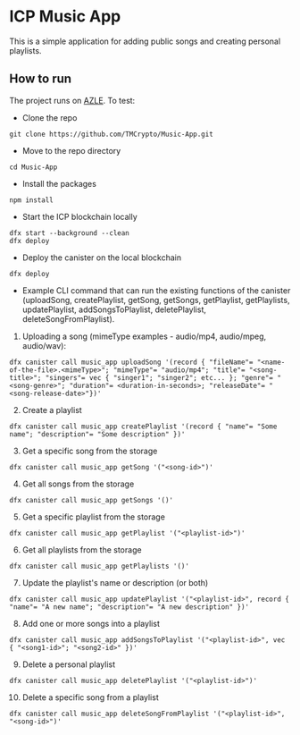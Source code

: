 # ICP Music App
This is a simple application for adding public songs and creating personal playlists.

## How to run

The project runs on [AZLE](https://demergent-labs.github.io/azle/the_azle_book.html). To test:

- Clone the repo

```
git clone https://github.com/TMCrypto/Music-App.git
```

- Move to the repo directory

```
cd Music-App
```

- Install the packages

```
npm install
```

- Start the ICP blockchain locally

```
dfx start --background --clean
dfx deploy
```

- Deploy the canister on the local blockchain

```
dfx deploy
```

- Example CLI command that can run the existing functions of the canister (uploadSong, createPlaylist, getSong, getSongs, getPlaylist, getPlaylists, updatePlaylist, addSongsToPlaylist, deletePlaylist, deleteSongFromPlaylist).

1. Uploading a song (mimeType examples - audio/mp4, audio/mpeg, audio/wav):
```
dfx canister call music_app uploadSong '(record { "fileName"= "<name-of-the-file>.<mimeType>"; "mimeType"= "audio/mp4"; "title"= "<song-title>"; "singers"= vec { "singer1"; "singer2"; etc... }; "genre"= "<song-genre>"; "duration"= <duration-in-seconds>; "releaseDate"= "<song-release-date>"})'
```

2. Create a playlist
```
dfx canister call music_app createPlaylist '(record { "name"= "Some name"; "description"= "Some description" })'
```

3. Get a specific song from the storage
```
dfx canister call music_app getSong '("<song-id>")'
```

4. Get all songs from the storage
```
dfx canister call music_app getSongs '()'
```

5. Get a specific playlist from the storage
```
dfx canister call music_app getPlaylist '("<playlist-id>")'
```

6. Get all playlists from the storage
```
dfx canister call music_app getPlaylists '()'
```

7. Update the playlist's name or description (or both)
```
dfx canister call music_app updatePlaylist '("<playlist-id>", record { "name"= "A new name"; "description"= "A new description" })'
```

8. Add one or more songs into a playlist
```
dfx canister call music_app addSongsToPlaylist '("<playlist-id>", vec { "<song1-id>"; "<song2-id>" })'
```

9. Delete a personal playlist
```
dfx canister call music_app deletePlaylist '("<playlist-id>")'
```

10. Delete a specific song from a playlist
```
dfx canister call music_app deleteSongFromPlaylist '("<playlist-id>", "<song-id>")'
```

